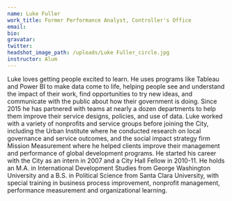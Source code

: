 ```yaml
---
name: Luke Fuller
work_title: Former Performance Analyst, Controller's Office
email:
bio:
gravatar:
twitter:
headshot_image_path: /uploads/Luke Fuller_circle.jpg
instructor: Alum
---
```


Luke loves getting people excited to learn. He uses programs like Tableau and Power BI to make data come to life, helping people see and understand the impact of their work, find opportunities to try new ideas, and communicate with the public about how their government is doing. Since 2015 he has partnered with teams at nearly a dozen departments to help them improve their service designs, policies, and use of data. Luke worked with a variety of nonprofits and service groups before joining the City, including the Urban Institute where he conducted research on local governance and service outcomes, and the social impact strategy firm Mission Measurement where he helped clients improve their management and performance of global development programs. He started his career with the City as an intern in 2007 and a City Hall Fellow in 2010-11. He holds an M.A. in International Development Studies from George Washington University and a B.S. in Political Science from Santa Clara University, with special training in business process improvement, nonprofit management, performance measurement and organizational learning.
